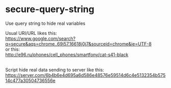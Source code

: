 # secure-query-string
Use query string to hide real variables

Usual URI/URL likes this:<br>
https://www.google.com/search?q=secure&aqs=chrome..69i57.16618j0j7&sourceid=chrome&ie=UTF-8<br>
or this:<br>
http://e96.ru/phones/cell_phones/smartfony/cat-s41-black<br><br>


Script hide real data sending to server like this:
https://server.com/6b4b6e4d695a6d586e48576e59514d6c4e5132354b57514c477a30504736556e

